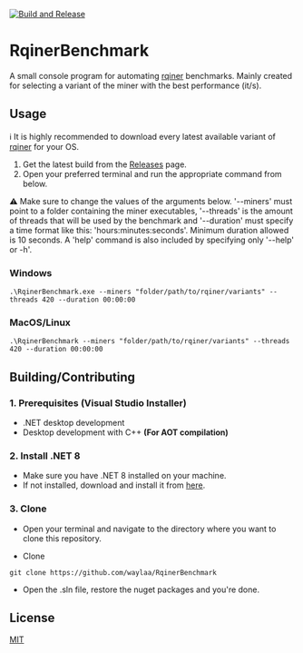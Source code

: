 [![Build and Release](https://github.com/waylaa/RqinerBenchmark/actions/workflows/dotnet.yml/badge.svg)](https://github.com/waylaa/RqinerBenchmark/actions/workflows/dotnet.yml)

# RqinerBenchmark
A small console program for automating
[rqiner](https://github.com/Qubic-Solutions/rqiner-builds) benchmarks. Mainly
created for selecting a variant of the miner with the best performance (it/s).

## Usage
ℹ️ It is highly recommended to download every latest available variant of [rqiner](https://github.com/Qubic-Solutions/rqiner-builds) for your OS.

1. Get the latest build from the
[Releases](https://github.com/waylaa/RqinerBenchmark/releases) page.
2. Open your preferred terminal and run the appropriate command from below.
   
⚠️ Make sure to change the values of the arguments below. '--miners' must point
to a folder containing the miner executables, '--threads' is the amount of threads that will be used by the benchmark
and '--duration' must specify a time format like this: 'hours:minutes:seconds'. Minimum duration allowed is 10 seconds. A 'help' command is also
included by specifying only '--help' or -h'.

### Windows

```
.\RqinerBenchmark.exe --miners "folder/path/to/rqiner/variants" --threads 420 --duration 00:00:00
```

### MacOS/Linux
```
.\RqinerBenchmark --miners "folder/path/to/rqiner/variants" --threads 420 --duration 00:00:00
```

## Building/Contributing
### 1. Prerequisites (Visual Studio Installer)
  - .NET desktop development
  - Desktop development with C++ **(For AOT compilation)**
    
### 2. Install .NET 8
- Make sure you have .NET 8 installed on your machine.
- If not installed, download and install it from [here](https://dotnet.microsoft.com/en-us/download/dotnet/8.0).

### 3. Clone
- Open your terminal and navigate to the directory where you want to clone 
this repository.

- Clone 
```
git clone https://github.com/waylaa/RqinerBenchmark
```

- Open the .sln file, restore the nuget packages and you're done.

## License
[MIT](https://choosealicense.com/licenses/mit/)
